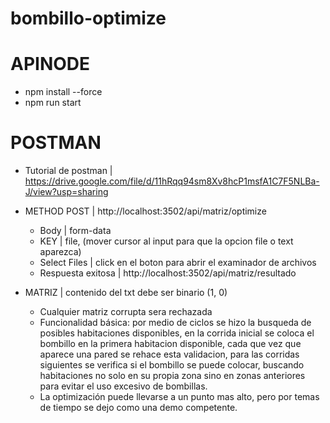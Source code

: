 # bombillo-optimize

# APINODE

* npm install --force
* npm run start

# POSTMAN
* Tutorial de postman | https://drive.google.com/file/d/11hRqq94sm8Xv8hcP1msfA1C7F5NLBa-J/view?usp=sharing

* METHOD POST | http://localhost:3502/api/matriz/optimize
  * Body | form-data
  * KEY | file, (mover cursor al input para que la opcion file o text aparezca)
  * Select Files | click en el boton para abrir el examinador de archivos
  * Respuesta exitosa | http://localhost:3502/api/matriz/resultado

* MATRIZ | contenido del txt debe ser binario (1, 0)
  * Cualquier matriz corrupta sera rechazada
  * Funcionalidad básica: por medio de ciclos se hizo la busqueda de posibles habitaciones
  disponibles, en la corrida inicial se coloca el bombillo en la primera habitacion disponible, cada que vez que aparece una pared se rehace esta validacion, para las corridas siguientes se verifica si el bombillo se puede colocar, buscando habitaciones no solo en su propia zona sino en zonas anteriores para evitar el uso excesivo de bombillas.
  * La optimización puede llevarse a un punto mas alto, pero por temas de tiempo se dejo como una demo competente.
